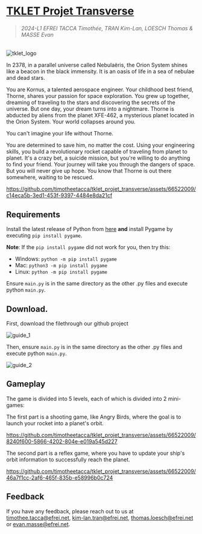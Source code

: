 # [TKLET Projet Transverse](https://github.com/timotheetacca/tklet_projet_transverse)
> ###### 2024-L1 EFREI TACCA Timothée, TRAN Kim-Lan, LOESCH Thomas & MASSE Evan

![tklet_logo](https://github.com/timotheetacca/tklet_projet_transverse/assets/66522009/d3cbb430-b14e-4f03-8584-468feeb863e9)

In 2378, in a parallel universe called Nebulaëris, the Orion System shines like a beacon in the black immensity. It is an oasis of life in a sea of nebulae and dead stars.

You are Kornus, a talented aerospace 
engineer. Your childhood best friend, Thorne, shares your passion for space exploration. You grew up together, 
dreaming of traveling to the stars and discovering the secrets of the universe. But one day, your dream turns
into a nightmare. Thorne is abducted by aliens from the planet XFE-462, a mysterious planet located in the 
Orion System. Your world collapses around you. 

You can't imagine your life without Thorne. 

You are determined to save him, no matter the cost. Using your engineering skills, you build a revolutionary rocket capable of
traveling from planet to planet. It's a crazy bet, a suicide mission, but you're willing to do anything to 
find your friend. Your journey will take you through the dangers of space.  But you will never give up hope.
You know that Thorne is out there somewhere, waiting to be rescued.


https://github.com/timotheetacca/tklet_projet_transverse/assets/66522009/c14eca5b-3ed1-453f-9397-4484e8da21cf


## Requirements

Install the latest release of Python from [here](https://www.python.org/downloads/) **and** install Pygame by executing `pip install pygame`.

**Note**: If the `pip install pygame` did not work for you, then try this:

* Windows: `python -m pip install pygame`
* Mac: `python3 -m pip install pygame`
* Linux: `python -m pip install pygame`

Ensure `main.py` is in the same directory as the other .py files and execute python `main.py`.

## Download.

First, download the filethrough our github project

![guide_1](https://github.com/timotheetacca/tklet_projet_transverse/assets/66522009/f6912101-f51f-4744-aaf3-d39ef6d77154)

Then, ensure `main.py` is in the same directory as the other .py files and execute python `main.py`.

![guide_2](https://github.com/timotheetacca/tklet_projet_transverse/assets/66522009/a8e00b64-0f7d-4633-bf27-38cbc34a6d4a)

## Gameplay

The game is divided into 5 levels, each of which is divided into 2 mini-games:

The first part is a shooting game, like Angry Birds, where the goal is to launch your rocket into a planet's orbit. 

https://github.com/timotheetacca/tklet_projet_transverse/assets/66522009/8240f600-5866-4202-804e-e019a545d227

The second part is a reflex game, where you have to update your ship's orbit information to successfully reach the planet.

https://github.com/timotheetacca/tklet_projet_transverse/assets/66522009/46a7f1cc-2af6-465f-835b-e58996b0c724

## Feedback

If you have any feedback, please reach out to us at timothee.tacca@efrei.net, kim-lan.tran@efrei.net, thomas.loesch@efrei.net or evan.masse@efrei.net.
